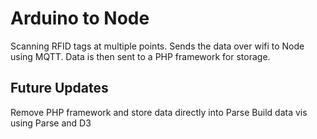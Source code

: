 # Arduino to Node

Scanning RFID tags at multiple points. Sends the data over wifi to Node using MQTT. Data is then sent to a PHP framework for storage.

## Future Updates

Remove PHP framework and store data directly into Parse
Build data vis using Parse and D3

